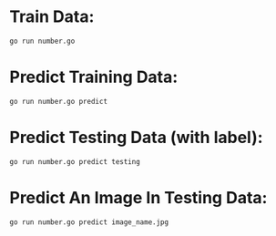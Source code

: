 # Train Data: 
`go run number.go`

# Predict Training Data: 
`go run number.go predict`

# Predict Testing Data (with label): 
`go run number.go predict testing`

# Predict An Image In Testing Data: 
`go run number.go predict image_name.jpg`